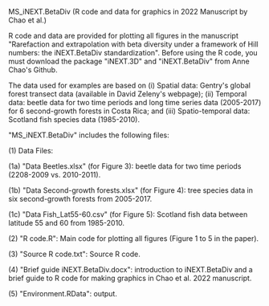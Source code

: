 MS_iNEXT.BetaDiv (R code and data for graphics in 2022 Manuscript by Chao et al.)

R code and data are provided for plotting all figures in the manuscript "Rarefaction and extrapolation with beta diversity under a framework of Hill numbers: the iNEXT.BetaDiv standardization". Before using the R code, you must download the package "iNEXT.3D" and "iNEXT.BetaDiv" from Anne Chao's Github. 

The data used for examples are based on (i) Spatial data: Gentry's global forest transect data (available in David Zeleny's webpage); (ii) Temporal data: beetle data for two time periods and long time series data (2005-2017) for 6 second-growth forests in Costa Rica; and (iii) Spatio-temporal data: Scotland fish species data (1985-2010).  

"MS_iNEXT.BetaDiv" includes the following files:

(1) Data Files: 

  (1a) "Data Beetles.xlsx" (for Figure 3): beetle data for two time periods (2208-2009 vs. 2010-2011).
  
  (1b) "Data Second-growth forests.xlsx" (for Figure 4): tree species data in six second-growth forests from 2005-2017.
  
  (1c) "Data Fish_Lat55-60.csv" (for Figure 5): Scotland fish data between latitude 55 and 60 from 1985-2010.

(2) "R code.R": Main code for plotting all figures (Figure 1 to 5 in the paper).

(3) "Source R code.txt": Source R code. 

(4) "Brief guide iNEXT.BetaDiv.docx": introduction to iNEXT.BetaDiv and a brief guide to R code for making graphics in Chao et al. 2022 manuscript.

(5) "Environment.RData": output.
